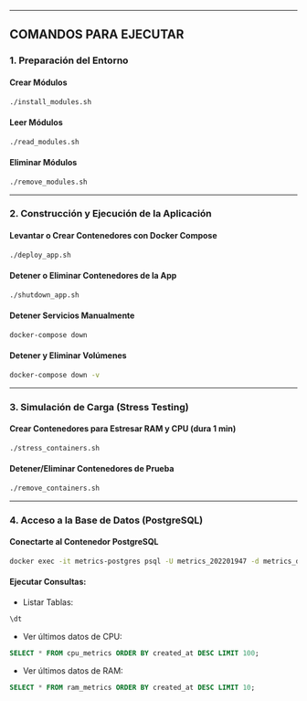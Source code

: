 

---

## COMANDOS PARA EJECUTAR

### 1. **Preparación del Entorno**

#### Crear Módulos

```bash
./install_modules.sh
```

#### Leer Módulos

```bash
./read_modules.sh
```

#### Eliminar Módulos

```bash
./remove_modules.sh
```

---

### 2. **Construcción y Ejecución de la Aplicación**

#### Levantar o Crear Contenedores con Docker Compose

```bash
./deploy_app.sh
```

#### Detener o Eliminar Contenedores de la App

```bash
./shutdown_app.sh
```

#### Detener Servicios Manualmente

```bash
docker-compose down
```

#### Detener y Eliminar Volúmenes

```bash
docker-compose down -v
```

---

### 3. **Simulación de Carga (Stress Testing)**

#### Crear Contenedores para Estresar RAM y CPU (dura 1 min)

```bash
./stress_containers.sh
```

#### Detener/Eliminar Contenedores de Prueba

```bash
./remove_containers.sh
```

---

### 4. **Acceso a la Base de Datos (PostgreSQL)**

#### Conectarte al Contenedor PostgreSQL

```bash
docker exec -it metrics-postgres psql -U metrics_202201947 -d metrics_db
```

#### Ejecutar Consultas:

* Listar Tablas:

```sql
\dt
```

* Ver últimos datos de CPU:

```sql
SELECT * FROM cpu_metrics ORDER BY created_at DESC LIMIT 100;
```

* Ver últimos datos de RAM:

```sql
SELECT * FROM ram_metrics ORDER BY created_at DESC LIMIT 10;
```


